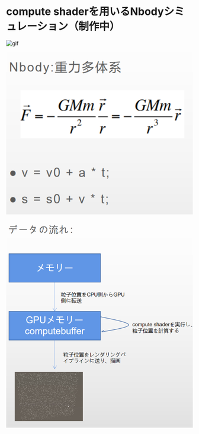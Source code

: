 # compute shaderを用いるNbodyシミュレーション（制作中）


![gif](https://github.com/Lijiaqing233/compute-shader/blob/main/gpgpu.gif)


![gif](https://github.com/Lijiaqing233/compute-shader/blob/main/%E8%A8%88%E7%AE%97%E5%BC%8F.png)


![gif](https://github.com/Lijiaqing233/compute-shader/blob/main/DateFlow.png)

